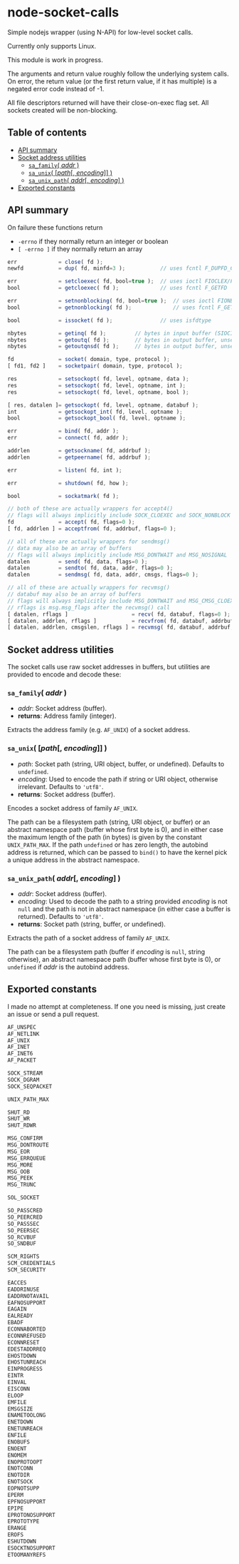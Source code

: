 # node-socket-calls
Simple nodejs wrapper (using N-API) for low-level socket calls.

Currently only supports Linux.

This module is work in progress.

The arguments and return value roughly follow the underlying system calls.
On error, the return value (or the first return value, if it has multiple) is a
negated error code instead of -1.

All file descriptors returned will have their close-on-exec flag set.  All
sockets created will be non-blocking.

## Table of contents

<!-- toc-begin -->
* [API summary](#api-summary)
* [Socket address utilities](#socket-address-utilities)
  * [`sa_family`( _addr_ )](#sa_family-addr-)
  * [`sa_unix`( [_path_[, _encoding_]] )](#sa_unix-path-encoding-)
  * [`sa_unix_path`( _addr_[, _encoding_] )](#sa_unix_path-addr-encoding-)
* [Exported constants](#exported-constants)
<!-- toc-end -->

## API summary

On failure these functions return
* `-errno` if they normally return an integer or boolean
* `[ -errno ]` if they normally return an array

```js
err             = close( fd );
newfd           = dup( fd, minfd=3 );           // uses fcntl F_DUPFD_CLOEXEC

err             = setcloexec( fd, bool=true );  // uses ioctl FIOCLEX/FIONCLEX
bool            = getcloexec( fd );             // uses fcntl F_GETFD

err             = setnonblocking( fd, bool=true );  // uses ioctl FIONBIO
bool            = getnonblocking( fd );             // uses fcntl F_GETFL

bool            = issocket( fd );               // uses isfdtype

nbytes          = getinq( fd );         // bytes in input buffer (SIOCINQ)
nbytes          = getoutq( fd );        // bytes in output buffer, unsent or unacknowledged (SIOCOUTQ)
nbytes          = getoutqnsd( fd );     // bytes in output buffer, unsent (SIOCOUTQNSD)

fd              = socket( domain, type, protocol );    
[ fd1, fd2 ]    = socketpair( domain, type, protocol );

res             = setsockopt( fd, level, optname, data );
res             = setsockopt( fd, level, optname, int );
res             = setsockopt( fd, level, optname, bool );

[ res, datalen ]= getsockopt( fd, level, optname, databuf );
int             = getsockopt_int( fd, level, optname );
bool            = getsockopt_bool( fd, level, optname );

err             = bind( fd, addr );
err             = connect( fd, addr );

addrlen         = getsockname( fd, addrbuf );
addrlen         = getpeername( fd, addrbuf );

err             = listen( fd, int );

err             = shutdown( fd, how );

bool            = sockatmark( fd );

// both of these are actually wrappers for accept4()
// flags will always implicitly include SOCK_CLOEXEC and SOCK_NONBLOCK
fd              = accept( fd, flags=0 );
[ fd, addrlen ] = acceptfrom( fd, addrbuf, flags=0 );

// all of these are actually wrappers for sendmsg()
// data may also be an array of buffers
// flags will always implicitly include MSG_DONTWAIT and MSG_NOSIGNAL
datalen         = send( fd, data, flags=0 );
datalen         = sendto( fd, data, addr, flags=0 );
datalen         = sendmsg( fd, data, addr, cmsgs, flags=0 );

// all of these are actually wrappers for recvmsg()
// databuf may also be an array of buffers
// flags will always implicitly include MSG_DONTWAIT and MSG_CMSG_CLOEXEC
// rflags is msg.msg_flags after the recvmsg() call
[ datalen, rflags ]                    = recv( fd, databuf, flags=0 );
[ datalen, addrlen, rflags ]           = recvfrom( fd, databuf, addrbuf, flags=0 );
[ datalen, addrlen, cmsgslen, rflags ] = recvmsg( fd, databuf, addrbuf, cmsgsbuf, flags=0 );
```

## Socket address utilities

The socket calls use raw socket addresses in buffers, but utilities are
provided to encode and decode these:

### `sa_family`( _addr_ )

* _addr_: Socket address (buffer).
* **returns**:  Address family (integer).

Extracts the address family (e.g. `AF_UNIX`) of a socket address.

### `sa_unix`( [_path_[, _encoding_]] )

* _path_: Socket path (string, URI object, buffer, or undefined). Defaults to `undefined`.
* _encoding_: Used to encode the path if string or URI object, otherwise irrelevant. Defaults to `'utf8'`.
* **returns**: Socket address (buffer).

Encodes a socket address of family `AF_UNIX`.

The path can be a filesystem path (string, URI object, or buffer) or an abstract namespace path (buffer whose
first byte is 0), and in either case the maximum length of the path (in bytes) is given by the constant
`UNIX_PATH_MAX`.  If the path `undefined` or has zero length, the autobind address is returned, which can be
passed to `bind()` to have the kernel pick a unique address in the abstract namespace.

### `sa_unix_path`( _addr_[, _encoding_] )

* _addr_: Socket address (buffer).
* _encoding_: Used to decode the path to a string provided _encoding_ is not `null` and the path is not in
  abstract namespace (in either case a buffer is returned).  Defaults to `'utf8'`.
* **returns**:  Socket path (string, buffer, or undefined).

Extracts the path of a socket address of family `AF_UNIX`.

The path can be a filesystem path (buffer if _encoding_ is `null`, string otherwise), an abstract namespace
path (buffer whose first byte is 0), or `undefined` if _addr_ is the autobind address.

## Exported constants

I made no attempt at completeness.  If one you need is missing, just create an
issue or send a pull request.

```c
AF_UNSPEC
AF_NETLINK
AF_UNIX
AF_INET
AF_INET6
AF_PACKET

SOCK_STREAM
SOCK_DGRAM
SOCK_SEQPACKET

UNIX_PATH_MAX

SHUT_RD
SHUT_WR
SHUT_RDWR

MSG_CONFIRM
MSG_DONTROUTE
MSG_EOR
MSG_ERRQUEUE
MSG_MORE
MSG_OOB
MSG_PEEK
MSG_TRUNC

SOL_SOCKET

SO_PASSCRED
SO_PEERCRED
SO_PASSSEC
SO_PEERSEC
SO_RCVBUF
SO_SNDBUF

SCM_RIGHTS
SCM_CREDENTIALS
SCM_SECURITY

EACCES
EADDRINUSE
EADDRNOTAVAIL
EAFNOSUPPORT
EAGAIN
EALREADY
EBADF
ECONNABORTED
ECONNREFUSED
ECONNRESET
EDESTADDRREQ
EHOSTDOWN
EHOSTUNREACH
EINPROGRESS
EINTR
EINVAL
EISCONN
ELOOP
EMFILE
EMSGSIZE
ENAMETOOLONG
ENETDOWN
ENETUNREACH
ENFILE
ENOBUFS
ENOENT
ENOMEM
ENOPROTOOPT
ENOTCONN
ENOTDIR
ENOTSOCK
EOPNOTSUPP
EPERM
EPFNOSUPPORT
EPIPE
EPROTONOSUPPORT
EPROTOTYPE
ERANGE
EROFS
ESHUTDOWN
ESOCKTNOSUPPORT
ETOOMANYREFS
```
<!-- vim: tw=111 sts=8 expandtab smarttab
-->
